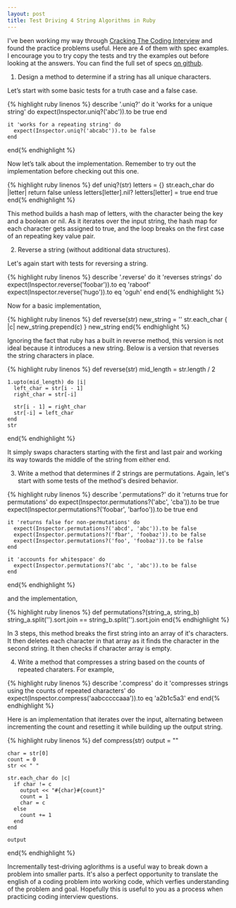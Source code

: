 ```yaml
---
layout: post
title: Test Driving 4 String Algorithms in Ruby
---
```


I've been working my way through [Cracking The Coding Interview](http://www.amazon.com/Cracking-Coding-Interview-Programming-Questions/dp/098478280X) and found the practice problems useful. Here are 4 of them with spec examples. I encourage you to try copy the tests and try the examples out before looking at the answers. You can find the full set of specs [on github](https://gist.github.com/squanto/db61fa70a3f8552d1a6e).

1. Design a method to determine if a string has all unique characters.

Let’s start with some basic tests for a truth case and a false case.

  {% highlight ruby linenos %}
  describe '.uniq?' do
    it 'works for a unique string' do
      expect(Inspector.uniq?('abc')).to be true
    end

    it 'works for a repeating string' do
      expect(Inspector.uniq?('abcabc')).to be false
    end
  end{% endhighlight %}

Now let’s talk about the implementation. Remember to try out the implementation before checking out this one.

  {% highlight ruby linenos %}
  def uniq?(str)
    letters = {}
    str.each_char do |letter|
      return false unless letters[letter].nil?
      letters[letter] = true
    end
    true
  end{% endhighlight %}

This method builds a hash map of letters, with the character being the key and a boolean or nil. As it iterates
over the input string, the hash map for each character gets assigned to true, and the loop breaks on the first case
of an repeating key value pair.


2. Reverse a string (without additional data structures).

Let's again start with tests for reversing a string.

  {% highlight ruby linenos %}
  describe '.reverse' do
    it 'reverses strings' do
      expect(Inspector.reverse('foobar')).to eq 'raboof'
      expect(Inspector.reverse('hugo')).to eq 'oguh'
    end
  end{% endhighlight %}


Now for a basic implementation,

  {% highlight ruby linenos %}
  def reverse(str)
    new_string = ''
    str.each_char { |c| new_string.prepend(c) }
    new_string
  end{% endhighlight %}

Ignoring the fact that ruby has a built in reverse method, this version is not ideal
because it introduces a new string. Below is a version that reverses the string characters in place.

  {% highlight ruby linenos %}
  def reverse(str)
    mid_length = str.length / 2

    1.upto(mid_length) do |i|
      left_char = str[i - 1]
      right_char = str[-i]

      str[i - 1] = right_char
      str[-i] = left_char
    end
    str
  end{% endhighlight %}


It simply swaps characters starting with the first and last pair and working its way towards the middle of the string from either end.

3. Write a method that determines if 2 strings are permutations.
Again, let's start with some tests of the method's desired behavior.

  {% highlight ruby linenos %}
  describe '.permutations?' do
    it 'returns true for permutations' do
      expect(Inspector.permutations?('abc', 'cba')).to be true
      expect(Inspector.permutations?('foobar', 'barfoo')).to be true
    end

    it 'returns false for non-permutations' do
      expect(Inspector.permutations?('abcd', 'abc')).to be false
      expect(Inspector.permutations?('fbar', 'foobaz')).to be false
      expect(Inspector.permutations?('foo', 'foobaz')).to be false
    end

    it 'accounts for whitespace' do
      expect(Inspector.permutations?('abc ', 'abc')).to be false
    end
  end{% endhighlight %}

and the implementation,

  {% highlight ruby linenos %}
  def permutations?(string_a, string_b)
    string_a.split('').sort.join == string_b.split('').sort.join
  end{% endhighlight %}

In 3 steps, this method breaks the first string into an array of it's characters. It then deletes each character in that array as it finds the character in the second string. It then checks if character array is empty.

4. Write a method that compresses a string based on the counts of repeated charaters. For example,

  {% highlight ruby linenos %}
  describe '.compress' do
    it 'compresses strings using the counts of repeated characters' do
      expect(Inspector.compress('aabcccccaaa')).to eq 'a2b1c5a3'
    end
  end{% endhighlight %}

Here is an implementation that iterates over the input, alternating between incrementing the count and resetting it while building up the output string.

  {% highlight ruby linenos %}
  def compress(str)
    output = ""

    char = str[0]
    count = 0
    str << " "

    str.each_char do |c|
      if char != c
        output << "#{char}#{count}"
        count = 1
        char = c
      else
        count += 1
      end
    end

    output
  end{% endhighlight %}

Incrementally test-driving aglorithms is a useful way to break down a problem into smaller parts. It's also a perfect opportunity to translate the english of a coding problem into working code, which verfies understanding of the problem and goal. Hopefully this is useful to you as a process when practicing coding interview questions.
